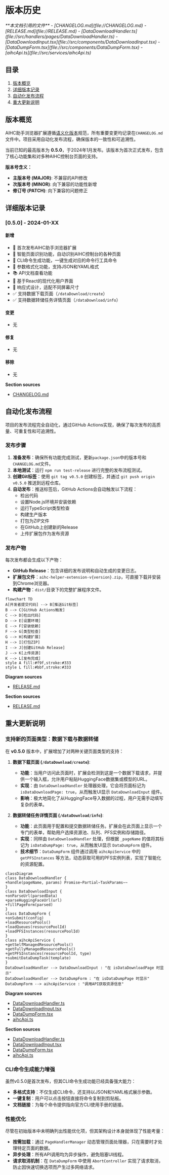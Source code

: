 # 版本历史

<cite>
**本文档引用的文件**
- [CHANGELOG.md](file://CHANGELOG.md)
- [RELEASE.md](file://RELEASE.md)
- [DataDownloadHandler.ts](file://src/handlers/pages/DataDownloadHandler.ts)
- [DataDownloadInput.tsx](file://src/components/DataDownloadInput.tsx)
- [DataDumpForm.tsx](file://src/components/DataDumpForm.tsx)
- [aihcApi.ts](file://src/services/aihcApi.ts)
</cite>

## 目录
1. [版本概览](#版本概览)
2. [详细版本记录](#详细版本记录)
3. [自动化发布流程](#自动化发布流程)
4. [重大更新说明](#重大更新说明)

## 版本概览

AIHC助手浏览器扩展遵循[语义化版本](https://semver.org/lang/zh-CN/)规范，所有重要变更均记录在`CHANGELOG.md`文件中。项目采用自动化发布流程，确保版本的一致性和可追溯性。

当前已知的最高版本为 **0.5.0**，于2024年1月发布。该版本为首次正式发布，包含了核心功能集和对多种AIHC控制台页面的支持。

**版本号含义：**
- **主版本号 (MAJOR)**: 不兼容的API修改
- **次版本号 (MINOR)**: 向下兼容的功能性新增
- **修订号 (PATCH)**: 向下兼容的问题修正

## 详细版本记录

### [0.5.0] - 2024-01-XX

#### 新增
- 🎉 首次发布AIHC助手浏览器扩展
- 🎯 智能页面识别功能，自动识别AIHC控制台的各种页面
- 🔧 CLI命令生成功能，一键生成对应的命令行工具命令
- 📄 参数格式化功能，支持JSON和YAML格式
- 📚 API文档查看功能
- 🎨 基于React的现代化用户界面
- 📱 响应式设计，适配不同屏幕尺寸
- ✅ 支持数据下载页面（`/dataDownload/create`）
- ✅ 支持数据转储任务详情页面（`/dataDownload/info`）

#### 变更
- 无

#### 修复
- 无

#### 移除
- 无

**Section sources**
- [CHANGELOG.md](file://CHANGELOG.md#L7-L68)

## 自动化发布流程

项目的发布流程完全自动化，通过GitHub Actions实现，确保了每次发布的高质量、可重复性和可追溯性。

### 发布步骤

1.  **准备发布**：确保所有功能完成测试，更新`package.json`中的版本号和`CHANGELOG.md`文件。
2.  **本地测试**：运行 `npm run test-release` 进行完整的发布流程测试。
3.  **创建Git标签**：使用 `git tag v0.5.0` 创建标签，并通过 `git push origin v0.5.0` 推送到远程仓库。
4.  **自动发布**：推送标签后，GitHub Actions会自动触发以下流程：
    *   检出代码
    *   设置Node.js环境并安装依赖
    *   运行TypeScript类型检查
    *   构建生产版本
    *   打包为ZIP文件
    *   在GitHub上创建新的Release
    *   上传扩展包作为发布资源

### 发布产物

每次发布都会生成以下产物：
- **GitHub Release**：包含详细的发布说明和自动生成的变更日志。
- **扩展包文件**：`aihc-helper-extension-v{version}.zip`，可直接下载并安装到Chrome浏览器。
- **构建产物**：`dist/`目录下的完整扩展程序文件。

```mermaid
flowchart TD
A[开发者提交代码] --> B[推送Git标签]
B --> C[GitHub Actions触发]
C --> D[检出代码]
D --> E[设置环境]
E --> F[安装依赖]
F --> G[类型检查]
G --> H[构建扩展]
H --> I[打包ZIP]
I --> J[创建GitHub Release]
J --> K[上传资源]
K --> L[发布完成]
style A fill:#f9f,stroke:#333
style L fill:#bbf,stroke:#333
```

**Diagram sources**
- [RELEASE.md](file://RELEASE.md#L10-L191)

**Section sources**
- [RELEASE.md](file://RELEASE.md#L10-L191)

## 重大更新说明

### 支持新的页面类型：数据下载与数据转储

在 **v0.5.0** 版本中，扩展增加了对两种关键页面类型的支持：

1.  **数据下载页面 (`/dataDownload/create`)**:
    *   **功能**：当用户访问此页面时，扩展会检测到这是一个数据下载请求，并提供一个输入框，允许用户粘贴HuggingFace数据集或模型的URL。
    *   **实现**：由 `DataDownloadHandler` 处理器处理，它会将页面标记为 `isDataDownloadPage: true`，从而触发UI显示 `DataDownloadInput` 组件。
    *   **影响**：极大地简化了从HuggingFace导入数据的过程，用户无需手动填写复杂的表单。

2.  **数据转储任务详情页面 (`/dataDownload/info`)**:
    *   **功能**：此页面用于配置和提交数据转储任务。扩展会在此页面上显示一个专门的表单，帮助用户选择资源池、队列、PFS实例和存储路径。
    *   **实现**：同样由 `DataDownloadHandler` 处理，但根据 `_pageName` 的值将其标记为 `isDataDumpPage: true`，从而触发UI显示 `DataDumpForm` 组件。
    *   **技术细节**：`DataDumpForm` 组件通过调用 `aihcApiService` 中的 `getPFSInstances` 等方法，动态获取可用的PFS实例列表，实现了智能化的资源配置。

```mermaid
classDiagram
class DataDownloadHandler {
+handle(pageName, params) Promise~Partial~TaskParams~~
}
class DataDownloadInput {
+onParseUrl(parsedData)
+parseHuggingFaceUrl(url)
+fillPageForm(parsed)
}
class DataDumpForm {
+onSubmit(config)
+loadResourcePools()
+loadQueues(resourcePoolId)
+loadPFSInstances(resourcePoolId)
}
class aihcApiService {
+getSelfManagedResourcePools()
+getFullyManagedResourcePools()
+getPFSInstances(resourcePoolId, type)
+submitDataDumpTask(template)
}
DataDownloadHandler --> DataDownloadInput : "在 isDataDownloadPage 时显示"
DataDownloadHandler --> DataDumpForm : "在 isDataDumpPage 时显示"
DataDumpForm --> aihcApiService : "调用API获取资源信息"
```

**Diagram sources**
- [DataDownloadHandler.ts](file://src/handlers/pages/DataDownloadHandler.ts#L7-L41)
- [DataDownloadInput.tsx](file://src/components/DataDownloadInput.tsx#L14-L369)
- [DataDumpForm.tsx](file://src/components/DataDumpForm.tsx#L14-L709)
- [aihcApi.ts](file://src/services/aihcApi.ts#L1-L558)

**Section sources**
- [DataDownloadHandler.ts](file://src/handlers/pages/DataDownloadHandler.ts#L7-L41)
- [DataDownloadInput.tsx](file://src/components/DataDownloadInput.tsx#L14-L369)
- [DataDumpForm.tsx](file://src/components/DataDumpForm.tsx#L14-L709)
- [aihcApi.ts](file://src/services/aihcApi.ts#L1-L558)

### CLI命令生成能力增强

虽然v0.5.0是首次发布，但其CLI命令生成功能已经具备强大能力：
*   **多格式支持**：不仅生成CLI命令，还支持以JSON和YAML格式展示参数。
*   **一键复制**：用户可以点击按钮直接将命令复制到剪贴板。
*   **文档链接**：为每个命令提供指向官方CLI使用手册的链接。

### 性能优化

尽管在初始版本中未明确列出性能优化项，但其架构设计本身就体现了性能考量：
*   **按需加载**：通过 `PageHandlerManager` 动态管理页面处理器，只在需要时才处理特定页面的数据。
*   **异步处理**：所有API调用均为异步操作，避免阻塞UI线程。
*   **请求取消机制**：在 `DataDumpForm` 中使用 `AbortController` 实现了请求取消，防止因快速切换选项而产生过多网络请求。